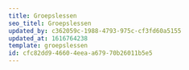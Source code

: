 ```yaml
---
title: Groepslessen
seo_titel: Groepslessen
updated_by: c362059c-1988-4793-975c-cf3fd60a5155
updated_at: 1616764238
template: groepslessen
id: cfc82dd9-4660-4eea-a679-70b26011b5e5
---
```

